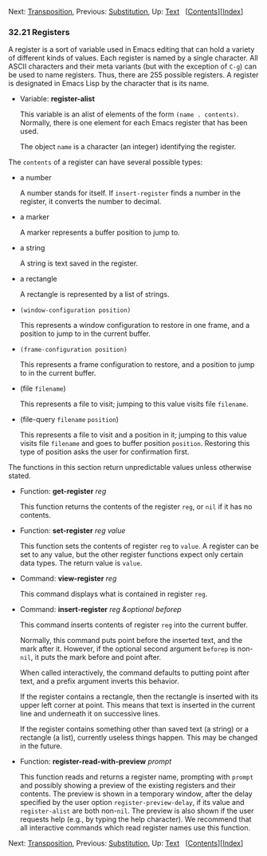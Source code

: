 

Next: [Transposition](Transposition.html), Previous: [Substitution](Substitution.html), Up: [Text](Text.html)   \[[Contents](index.html#SEC_Contents "Table of contents")]\[[Index](Index.html "Index")]

### 32.21 Registers

A register is a sort of variable used in Emacs editing that can hold a variety of different kinds of values. Each register is named by a single character. All ASCII characters and their meta variants (but with the exception of `C-g`) can be used to name registers. Thus, there are 255 possible registers. A register is designated in Emacs Lisp by the character that is its name.

*   Variable: **register-alist**

    This variable is an alist of elements of the form `(name . contents)`. Normally, there is one element for each Emacs register that has been used.

    The object `name` is a character (an integer) identifying the register.

The `contents` of a register can have several possible types:

*   a number

    A number stands for itself. If `insert-register` finds a number in the register, it converts the number to decimal.

*   a marker

    A marker represents a buffer position to jump to.

*   a string

    A string is text saved in the register.

*   a rectangle

    A rectangle is represented by a list of strings.

*   `(window-configuration position)`

    This represents a window configuration to restore in one frame, and a position to jump to in the current buffer.

*   `(frame-configuration position)`

    This represents a frame configuration to restore, and a position to jump to in the current buffer.

*   (file `filename`)

    This represents a file to visit; jumping to this value visits file `filename`.

*   (file-query `filename` `position`)

    This represents a file to visit and a position in it; jumping to this value visits file `filename` and goes to buffer position `position`. Restoring this type of position asks the user for confirmation first.

The functions in this section return unpredictable values unless otherwise stated.

*   Function: **get-register** *reg*

    This function returns the contents of the register `reg`, or `nil` if it has no contents.

<!---->

*   Function: **set-register** *reg value*

    This function sets the contents of register `reg` to `value`. A register can be set to any value, but the other register functions expect only certain data types. The return value is `value`.

<!---->

*   Command: **view-register** *reg*

    This command displays what is contained in register `reg`.

<!---->

*   Command: **insert-register** *reg \&optional beforep*

    This command inserts contents of register `reg` into the current buffer.

    Normally, this command puts point before the inserted text, and the mark after it. However, if the optional second argument `beforep` is non-`nil`, it puts the mark before and point after.

    When called interactively, the command defaults to putting point after text, and a prefix argument inverts this behavior.

    If the register contains a rectangle, then the rectangle is inserted with its upper left corner at point. This means that text is inserted in the current line and underneath it on successive lines.

    If the register contains something other than saved text (a string) or a rectangle (a list), currently useless things happen. This may be changed in the future.

<!---->

*   Function: **register-read-with-preview** *prompt*

    This function reads and returns a register name, prompting with `prompt` and possibly showing a preview of the existing registers and their contents. The preview is shown in a temporary window, after the delay specified by the user option `register-preview-delay`, if its value and `register-alist` are both non-`nil`. The preview is also shown if the user requests help (e.g., by typing the help character). We recommend that all interactive commands which read register names use this function.

Next: [Transposition](Transposition.html), Previous: [Substitution](Substitution.html), Up: [Text](Text.html)   \[[Contents](index.html#SEC_Contents "Table of contents")]\[[Index](Index.html "Index")]
